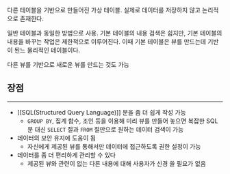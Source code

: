 다른 테이블을 기반으로 만들어진 가상 테이블. 실제로 데이터를 저장하지 않고 논리적으로 존재한다. 

일반 테이블과 동일한 방법으로 사용. 기본 테이블의 내용 검색은 쉽지만, 기본 테이블의 내용을 바꾸는 작업은 제한적으로 이루어진다. 이때 기본 테이블은 뷰를 만드는데 기반이 된느 물리적인 테이블이다. 

다른 뷰를 기반으로 새로운 뷰를 만드는 것도 가능

## 장점
---
+ [[SQL(Structured Query Language)]] 문을 좀 더 쉽게 작성 가능
	+ `GROUP BY`, 집계 함수, 조인 등을 이용해 미리 뷰를 만들어 놓으면 복잡한 SQL 문 대신 `SELECT` 절과 `FROM` 절만으로 원하는 데이터 검색이 가능
+ 데이터의 보안 유지에 도움이 됨
	+ 자신에게 제공된 뷰를 통해서만 데이터에 접근하도록 권한 설정이 가능
+ 데이터를 좀 더 편리하게 관리할 수 있다
	+ 제공된 뷰와 관련이 없는 다른 내용에 대해 사용자가 신경 쓸 필요가 없음